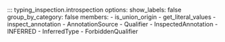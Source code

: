 ::: typing_inspection.introspection
    options:
      show_labels: false
      group_by_category: false
      members:
        - is_union_origin
        - get_literal_values
        - inspect_annotation
        - AnnotationSource
        - Qualifier
        - InspectedAnnotation
        - INFERRED
        - InferredType
        - ForbiddenQualifier
